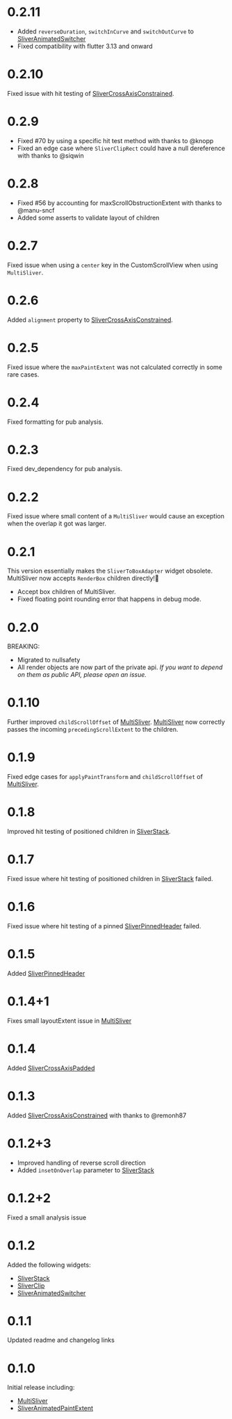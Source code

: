 # 0.2.11

* Added `reverseDuration`, `switchInCurve` and `switchOutCurve` to [SliverAnimatedSwitcher]
* Fixed compatibility with flutter 3.13 and onward

# 0.2.10

Fixed issue with hit testing of [SliverCrossAxisConstrained].

# 0.2.9

* Fixed #70 by using a specific hit test method with thanks to @knopp
* Fixed an edge case where `SliverClipRect` could have a null dereference with thanks to @siqwin

# 0.2.8

- Fixed #56 by accounting for maxScrollObstructionExtent with thanks to @manu-sncf
- Added some asserts to validate layout of children

# 0.2.7

Fixed issue when using a `center` key in the CustomScrollView when using `MultiSliver`.

# 0.2.6

Added `alignment` property to [SliverCrossAxisConstrained].

# 0.2.5

Fixed issue where the `maxPaintExtent` was not calculated correctly in some rare cases.

# 0.2.4

Fixed formatting for pub analysis.

# 0.2.3

Fixed dev_dependency for pub analysis.

# 0.2.2

Fixed issue where small content of a `MultiSliver` would cause an exception when
the overlap it got was larger.

# 0.2.1

This version essentially makes the `SliverToBoxAdapter` widget obsolete.
MultiSliver now accepts `RenderBox` children directly!🎉

- Accept box children of MultiSliver.
- Fixed floating point rounding error that happens in debug mode.

# 0.2.0

BREAKING:
- Migrated to nullsafety
- All render objects are now part of the private api.
  *If you want to depend on them as public API, please open an issue.*

# 0.1.10

Further improved `childScrollOffset` of [MultiSliver].
[MultiSliver] now correctly passes the incoming `precedingScrollExtent` to the children.

# 0.1.9

Fixed edge cases for `applyPaintTransform` and `childScrollOffset` of [MultiSliver].

# 0.1.8

Improved hit testing of positioned children in [SliverStack].

# 0.1.7

Fixed issue where hit testing of positioned children in [SliverStack] failed.

# 0.1.6

Fixed issue where hit testing of a pinned [SliverPinnedHeader] failed.

# 0.1.5

Added [SliverPinnedHeader]

# 0.1.4+1

Fixes small layoutExtent issue in [MultiSliver]

# 0.1.4

Added [SliverCrossAxisPadded]

# 0.1.3

Added [SliverCrossAxisConstrained] with thanks to @remonh87

# 0.1.2+3

- Improved handling of reverse scroll direction
- Added `insetOnOverlap` parameter to [SliverStack]

# 0.1.2+2

Fixed a small analysis issue

# 0.1.2

Added the following widgets:
- [SliverStack]
- [SliverClip]
- [SliverAnimatedSwitcher]

# 0.1.1

Updated readme and changelog links

# 0.1.0

Initial release including:
- [MultiSliver]
- [SliverAnimatedPaintExtent]

[MultiSliver]: https://github.com/Kavantix/sliver_tools/blob/master/lib/src/multi_sliver.dart
[SliverAnimatedPaintExtent]: https://github.com/Kavantix/sliver_tools/blob/master/lib/src/sliver_animated_paint_extent.dart
[SliverStack]: https://github.com/Kavantix/sliver_tools/blob/master/lib/src/sliver_stack.dart
[SliverClip]: https://github.com/Kavantix/sliver_tools/blob/master/lib/src/sliver_clip.dart
[SliverAnimatedSwitcher]: https://github.com/Kavantix/sliver_tools/blob/master/lib/src/sliver_animated_switcher.dart
[SliverCrossAxisConstrained]: https://github.com/Kavantix/sliver_tools/blob/master/lib/src/sliver_cross_axis_constrained.dart
[SliverCrossAxisPadded]: https://github.com/Kavantix/sliver_tools/blob/master/lib/src/sliver_cross_axis_padded.dart
[SliverPinnedHeader]: https://github.com/Kavantix/sliver_tools/blob/master/lib/src/sliver_pinned_header.dart
